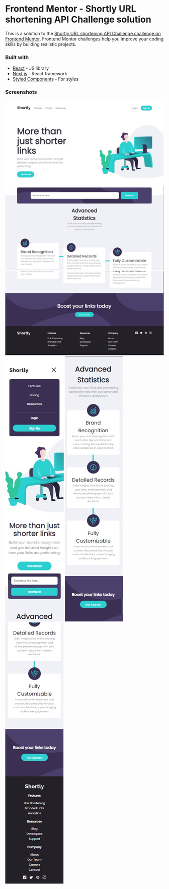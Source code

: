 # Frontend Mentor - Shortly URL shortening API Challenge solution

This is a solution to the [Shortly URL shortening API Challenge challenge on Frontend Mentor](https://www.frontendmentor.io/challenges/url-shortening-api-landing-page-2ce3ob-G). Frontend Mentor challenges help you improve your coding skills by building realistic projects.

### Built with

- [React](https://reactjs.org/) - JS library
- [Next.js](https://nextjs.org/) - React framework
- [Styled Components](https://styled-components.com/) - For styles

### Screenshots

<img src="./public/images/pc-demo1.jpg">

<img src="./public/images/pc-demo2.jpg">

<img src="./public/images/pc-demo4.jpg">

<img src="./public/images/mobile-demo1.jpg">

<img src="./public/images/mobile-demo2.jpg">

<img src="./public/images/mobile-demo3.jpg">
